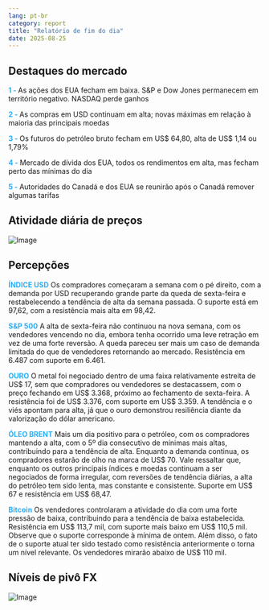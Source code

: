 ```yaml
---
lang: pt-br
category: report
title: "Relatório de fim do dia"
date: 2025-08-25
---
```



<h2>Destaques do mercado</h2>
<strong style="color: #2caef7;">1 - </strong> As ações dos EUA fecham em baixa. S&P e Dow Jones permanecem em território negativo. NASDAQ perde ganhos


<strong style="color: #2caef7;">2 - </strong> As compras em USD continuam em alta; novas máximas em relação à maioria das principais moedas

<strong style="color: #2caef7;">3 - </strong> Os futuros do petróleo bruto fecham em US$ 64,80, alta de US$ 1,14 ou 1,79%

<strong style="color: #2caef7;">4 - </strong> Mercado de dívida dos EUA, todos os rendimentos em alta, mas fecham perto das mínimas do dia


<strong style="color: #2caef7;">5 - </strong> Autoridades do Canadá e dos EUA se reunirão após o Canadá remover algumas tarifas




<h2>Atividade diária de preços</h2>
<img src="https://markleighedu.github.io/img/Aug-2025/25-Aug-2025/price.jpg" alt="Image"/>

<h2>Percepções</h2>
<strong style="color: #2caef7;">ÍNDICE USD</strong> Os compradores começaram a semana com o pé direito, com a demanda por USD recuperando grande parte da queda de sexta-feira e restabelecendo a tendência de alta da semana passada. O suporte está em 97,62, com a resistência mais alta em 98,42.

<strong style="color: #2caef7;">S&P 500</strong> A alta de sexta-feira não continuou na nova semana, com os vendedores vencendo no dia, embora tenha ocorrido uma leve retração em vez de uma forte reversão. A queda pareceu ser mais um caso de demanda limitada do que de vendedores retornando ao mercado. Resistência em 6.487 com suporte em 6.461.

<strong style="color: #2caef7;">OURO</strong> O metal foi negociado dentro de uma faixa relativamente estreita de US$ 17, sem que compradores ou vendedores se destacassem, com o preço fechando em US$ 3.368, próximo ao fechamento de sexta-feira. A resistência foi de US$ 3.376, com suporte em US$ 3.359. A tendência e o viés apontam para alta, já que o ouro demonstrou resiliência diante da valorização do dólar americano.

<strong style="color: #2caef7;">ÓLEO BRENT</strong> Mais um dia positivo para o petróleo, com os compradores mantendo a alta, com o 5º dia consecutivo de mínimas mais altas, contribuindo para a tendência de alta. Enquanto a demanda continua, os compradores estarão de olho na marca de US$ 70. Vale ressaltar que, enquanto os outros principais índices e moedas continuam a ser negociados de forma irregular, com reversões de tendência diárias, a alta do petróleo tem sido lenta, mas constante e consistente. Suporte em US$ 67 e resistência em US$ 68,47.

<strong style="color: #2caef7;">Bitcoin</strong> Os vendedores controlaram a atividade do dia com uma forte pressão de baixa, contribuindo para a tendência de baixa estabelecida. Resistência em US$ 113,7 mil, com suporte mais baixo em US$ 110,5 mil. Observe que o suporte corresponde à mínima de ontem. Além disso, o fato de o suporte atual ter sido testado como resistência anteriormente o torna um nível relevante. Os vendedores mirarão abaixo de US$ 110 mil.



<h2>Níveis de pivô FX</h2>
<img src="https://markleighedu.github.io/img/Aug-2025/25-Aug-2025/pivot.jpg" alt="Image"/>